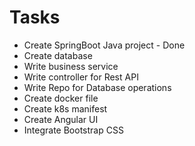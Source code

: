 # Tasks

* Create SpringBoot Java project - Done
* Create database
* Write business service
* Write controller for Rest API
* Write Repo for Database operations
* Create docker file
* Create k8s manifest
* Create Angular UI
* Integrate Bootstrap CSS
